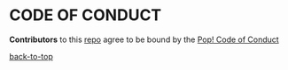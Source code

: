 # CODE OF CONDUCT

**Contributors** to this [repo][1] agree to be bound by the [Pop! Code of Conduct][1]

[back-to-top](#code-of-conduct)

[1]: https://github.com/pop-os/code-of-conduct "Pop-OS GitHub Repo"
